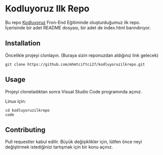 # Kodluyoruz Ilk Repo
Bu repo [Kodluyoruz](http://kodluyoruz.org) Fron-End Eğitiminde oluşturduğumuz ilk repo. İçerisinde bir adet README dosyası, bir adet de index.html barındırıyor.
## Installation
Öncelikle projeyi clonlayın. (Buraya sizin reponuzdan aldığınız link gelecek)
```
git clone https://github.com/mhmtciftci27/kodluyoruzilkrepo.git
```

## Usage
Projeyi cloneladıktan sonra Visual Studio Code programında açınız. 

Linux için:

```
cd kodluyoruzilkrepo
code
```

## Contributing

Pull requestler kabul edilir. Büyük değişiklikler için, lütfen önce neyi değiştirmek istediğinizi tartışmak için bir konu açınız. 